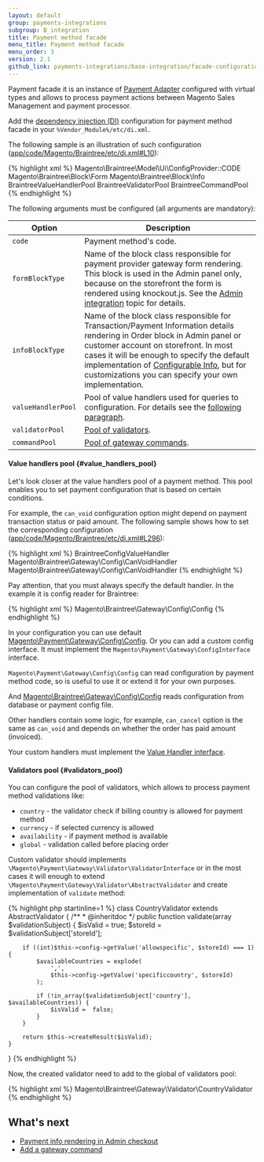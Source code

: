 ```yaml
---
layout: default
group: payments-integrations
subgroup: B_integration
title: Payment method facade
menu_title: Payment method facade
menu_order: 3
version: 2.1
github_link: payments-integrations/base-integration/facade-configuration.md
---
```


Payment facade it is an instance of [Payment Adapter]({{site.mage2100url}}app/code/Magento/Payment/Model/Method/Adapter.php) configured with virtual types and allows to
process payment actions between Magento Sales Management and payment processor.

Add the [dependency injection (DI)]({{page.baseurl}}extension-dev-guide/depend-inj.html) configuration for payment method facade in your `%Vendor_Module%/etc/di.xml`.

The following sample is an illustration of such configuration ([app/code/Magento/Braintree/etc/di.xml#L10]({{site.mage2100url}}app/code/Magento/Braintree/etc/di.xml#L10)):

{% highlight xml %}
<virtualType name="BraintreeFacade" type="Magento\Payment\Model\Method\Adapter">
    <arguments>
        <argument name="code" xsi:type="const">Magento\Braintree\Model\Ui\ConfigProvider::CODE</argument>
        <argument name="formBlockType" xsi:type="string">Magento\Braintree\Block\Form</argument>
        <argument name="infoBlockType" xsi:type="string">Magento\Braintree\Block\Info</argument>
        <argument name="valueHandlerPool" xsi:type="object">BraintreeValueHandlerPool</argument>
        <argument name="validatorPool" xsi:type="object">BraintreeValidatorPool</argument>
        <argument name="commandPool" xsi:type="object">BraintreeCommandPool</argument>
    </arguments>
</virtualType>
{% endhighlight %}

The following arguments must be configured (all arguments are mandatory):

| Option           | Description                                                                                                                                                                                                                                                                                                                                                                                       |
|------------------|---------------------------------------------------------------------------------------------------------------------------------------------------------------------------------------------------------------------------------------------------------------------------------------------------------------------------------------------------------------------------------------------------|
| `code`           | Payment method's code.                                                                                                                                                                                                                                                                                                                                                                           |
| `formBlockType`  | Name of the block class responsible for payment provider gateway form rendering. This block is used in the Admin panel only, because on the storefront the form is rendered using knockout.js. See the [Admin integration]({{page.baseurl}}payments-integrations/base-integration/formblocktype.html) topic for details.                                                                          |
| `infoBlockType`  | Name of the block class responsible for Transaction/Payment Information details rendering in Order block in Admin panel or customer account on storefront. In most cases it will be enough to specify the default implementation of [Configurable Info]({{site.mage2100url}}app/code/Magento/Payment/Block/ConfigurableInfo.php), but for customizations you can specify your own implementation. |
| `valueHandlerPool` | Pool of value handlers used for queries to configuration. For details see the [following paragraph](#value_handlers_pool).                                                                                                                                                                                                                                                                         |
| `validatorPool`    | [Pool of validators](#validators_pool).                                                                                                                                                                                                                                                                                            |
| `commandPool`      | [Pool of gateway commands]({{page.baseurl}}payments-integrations/payment-gateway/command-pool.html).                                                                                                                                                                                                                                                                                                                     |

#### Value handlers pool {#value_handlers_pool}
Let's look closer at the value handlers pool of a payment method. This pool enables you to set payment configuration that is based on certain conditions. 

For example, the `can_void` configuration option might depend on payment transaction status or paid amount. The following sample shows how to set the corresponding configuration ([app/code/Magento/Braintree/etc/di.xml#L296]({{site.mage2100url}}app/code/Magento/Braintree/etc/di.xml#L296)):

{% highlight xml %}
<virtualType name="BraintreeValueHandlerPool" type="Magento\Payment\Gateway\Config\ValueHandlerPool">
    <arguments>
        <argument name="handlers" xsi:type="array">
            <item name="default" xsi:type="string">BraintreeConfigValueHandler</item>
            <item name="can_void" xsi:type="string">Magento\Braintree\Gateway\Config\CanVoidHandler</item>
            <item name="can_cancel" xsi:type="string">Magento\Braintree\Gateway\Config\CanVoidHandler</item>
        </argument>
    </arguments>
</virtualType>
{% endhighlight %}

Pay attention, that you must always specify the default handler. In the example it is config reader for Braintree:

{% highlight xml %}
<virtualType name="BraintreeConfigValueHandler" type="Magento\Payment\Gateway\Config\ConfigValueHandler">
    <arguments>
        <argument name="configInterface" xsi:type="object">Magento\Braintree\Gateway\Config\Config</argument>
    </arguments>
</virtualType>
{% endhighlight %}

In your configuration you can use default [Magento\Payment\Gateway\Config\Config]({{site.mage2100url}}app/code/Magento/Payment/Gateway/Config/Config.php). Or you can add a custom config interface. It must implement the `Magento\Payment\Gateway\ConfigInterface` interface.

`Magento\Payment\Gateway\Config\Config` can read configuration by payment method code, so is useful to use it or extend it for your own purposes.

And [Magento\Braintree\Gateway\Config\Config]({{site.mage2100url}}app/code/Magento/Braintree/Gateway/Config/Config.php) reads
configuration from database or payment config file.

Other handlers contain some logic, for example, `can_cancel` option is the same as `can_void` and depends on whether the order has paid amount (invoiced). 

Your custom handlers must implement the [Value Handler interface]({{site.mage2100url}}app/code/Magento/Payment/Gateway/Config/ValueHandlerInterface.php).

#### Validators pool {#validators_pool}

You can configure the pool of validators, which allows to process payment method validations like:

 - `country` - the validator check if billing country is allowed for payment method
 - `currency` - if selected currency is allowed
 - `availability` - if payment method is available
 - `global` - validation called before placing order
 
Custom validator should implements `\Magento\Payment\Gateway\Validator\ValidatorInterface` or in the most cases it will enough
to extend `\Magento\Payment\Gateway\Validator\AbstractValidator` and create implementation of `validate` method:

{% highlight php startinline=1 %}
class CountryValidator extends AbstractValidator
{
    /**
     * @inheritdoc
     */
    public function validate(array $validationSubject)
    {
        $isValid = true;
        $storeId = $validationSubject['storeId'];

        if ((int)$this->config->getValue('allowspecific', $storeId) === 1) {
            $availableCountries = explode(
                ',',
                $this->config->getValue('specificcountry', $storeId)
            );

            if (!in_array($validationSubject['country'], $availableCountries)) {
                $isValid =  false;
            }
        }

        return $this->createResult($isValid);
    }
}
{% endhighlight %}

Now, the created validator need to add to the global of validators pool:

{% highlight xml %}
<virtualType name="BraintreeValidatorPool" type="Magento\Payment\Gateway\Validator\ValidatorPool">
    <arguments>
        <argument name="validators" xsi:type="array">
            <item name="country" xsi:type="string">Magento\Braintree\Gateway\Validator\CountryValidator</item>
        </argument>
    </arguments>
</virtualType>
{% endhighlight %}

## What's next

- [Payment info rendering in Admin checkout]({{page.baseurl}}payments-integrations/base-integration/formblocktype.html)
- [Add a gateway command]({{page.baseurl}}payments-integrations/base-integration/payment-action.html) 

